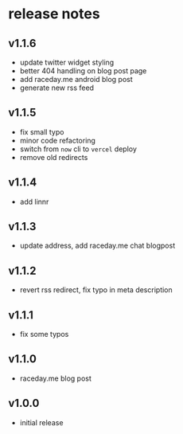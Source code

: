 # release notes

## v1.1.6

- update twitter widget styling
- better 404 handling on blog post page
- add raceday.me android blog post
- generate new rss feed

## v1.1.5

- fix small typo
- minor code refactoring
- switch from `now` cli to `vercel` deploy
- remove old redirects

## v1.1.4

- add linnr

## v1.1.3

- update address, add raceday.me chat blogpost

## v1.1.2

- revert rss redirect, fix typo in meta description

## v1.1.1

- fix some typos

## v1.1.0

- raceday.me blog post

## v1.0.0

- initial release
